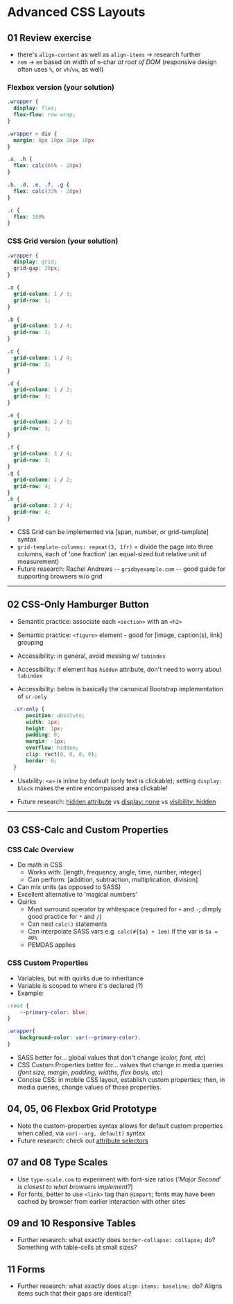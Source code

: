 # Advanced CSS Layouts 

## 01 Review exercise
* there's `align-content` as well as `align-items` -> research further
* `rem` -> `em` based on width of `m`-char _at root of DOM_ (responsive design often uses `%`, or `vh`/`vw`, as well)

### Flexbox version (your solution)
```css
.wrapper {
  display: flex;
  flex-flow: row wrap;  
}

.wrapper > div {
  margin: 0px 10px 20px 10px 
}

.a, .h {
  flex: calc(66% - 20px)
}

.b, .d, .e, .f, .g {
  flex: calc(33% - 20px)
}

.c {
  flex: 100%
}

```

### CSS Grid version (your solution)
```css
.wrapper {
  display: grid;
  grid-gap: 20px;  
}

.a {
  grid-column: 1 / 3;
  grid-row: 1;
}

.b {
  grid-column: 3 / 4;
  grid-row: 1;
}

.c {
  grid-column: 1 / 4;
  grid-row: 2;
}

.d {
  grid-column: 1 / 2;
  grid-row: 3;
}

.e {
  grid-column: 2 / 3;
  grid-row: 3;
}

.f {
  grid-column: 3 / 4;
  grid-row: 3;
}
.g {
  grid-column: 1 / 2;
  grid-row: 4;
}
.h {
  grid-column: 2 / 4;
  grid-row: 4;
}
```

* CSS Grid can be implemented via [span, number, or grid-template] syntax
* `grid-template-columns: repeat(3, 1fr)` = divide the page into three columns, each of 'one fraction' (an equal-sized but relative unit of measurement)
* Future research: Rachel Andrews -- `gridbyexample.com` -- good guide for supporting browsers w/o grid  

---

## 02 CSS-Only Hamburger Button
* Semantic practice: associate each `<section>` with an `<h2>`
* Semantic practice: `<figure>` element - good for [image, caption(s), link] grouping

* Accessibility: in general, avoid messing w/ `tabindex`
* Accessibility: if element has `hidden` attribute, don't need to worry about `tabindex` 
* Accessibility: below is basically the canonical Bootstrap implementation of `sr-only`
```css
  .sr-only {
      position: absolute;
      width: 1px;
      height: 1px;
      padding: 0;
      margin: -1px;
      overflow: hidden;
      clip: rect(0, 0, 0, 0);
      border: 0;
  }
```

* Usability: `<a>` is inline by default (only text is clickable); setting `display: block` makes the entire encompassed area clickable!

* Future research: [hidden attribute](https://developer.mozilla.org/en-US/docs/Web/HTML/Global_attributes/hidden) vs [display: none](https://developer.mozilla.org/en-US/docs/Web/CSS/display) vs [visibility: hidden](https://developer.mozilla.org/en-US/docs/Web/CSS/visibility)

---

## 03 CSS-Calc and Custom Properties

### CSS Calc Overview
* Do math in CSS
    * Works with: [length, frequency, angle, time, number, integer]
    * Can perform: [addition, subtraction, multiplication, division]
* Can mix units (as opposed to SASS)
* Excellent alternative to 'magical numbers'
* Quirks
    * Must surround operator by whitespace (required for `+` and `-`; dimply good practice for `*` and `/`)
    * Can nest `calc()` statements
    * Can interpolate SASS vars e.g. `calc(#{$a} + 1em)` if the var is `$a = 40%`
    * PEMDAS applies

### CSS Custom Properties
* Variables, but with quirks due to inheritance
* Variable is scoped to where it's declared (?)
* Example:
```css
:root {
    --primary-color: blue;
}

.wrapper{ 
    background-color: var(--primary-color);
}
```

* SASS better for... global values that don't change (_color, font, etc_)
* CSS Custom Properties better for... values that change in media queries (_font size, margin, padding, widths, flex basis, etc_)
* Concise CSS: in mobile CSS layout, establish custom properties; then, in media queries, change values of those properties.

## 04, 05, 06 Flexbox Grid Prototype 
* Note the custom-properties syntax allows for default custom properties when called, via `var(--arg, default)` syntax 
* Future research: check out [attribute selectors](https://developer.mozilla.org/en-US/docs/Web/CSS/Attribute_selectors)

## 07 and 08 Type Scales
* Use `type-scale.com` to experiment with font-size ratios (_'Major Second' is closest to what browsers implement?_)
* For fonts, better to use `<link>` tag than `@import`; fonts may have been cached by browser from earlier interaction with other sites

## 09 and 10 Responsive Tables
* Further research: what exactly does `border-collapse: collapse;` do? Something with table-cells at small sizes? 

## 11 Forms
* Further research: what exactly does `align-items: baseline;` do? Aligns items such that their gaps are identical?
